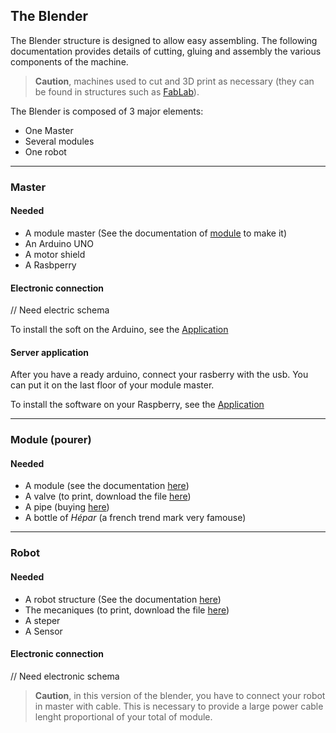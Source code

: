 ## The Blender

The Blender structure is designed to allow easy assembling. The following documentation provides details of cutting, gluing and assembly the various components of the machine.

> __Caution__, machines used to cut and 3D print as necessary 
(they can be found in structures such as [FabLab](https://www.fablabs.io/)).

The Blender is composed of 3 major elements:

* One Master
* Several modules
* One robot

* * *

### Master

#### Needed

* A module master (See the documentation of [module](#/doc/en/module/) to make it)
* An Arduino UNO
* A motor shield
* A Rasbperry

#### Electronic connection

// Need electric schema

To install the soft on the Arduino, see the [Application](#/doc/en/application)

#### Server application

After you have a ready arduino, connect your rasberry with the usb. You can put it on the last floor of your module master.

To install the software on your Raspberry, see the [Application](#/doc/en/application)

* * *

### Module (pourer)

#### Needed

* A module (see the documentation [here](#/doc/en/module/))
* A valve (to print, download the file [here]())
* A pipe (buying [here]())
* A bottle of _Hépar_ (a french trend mark very famouse)

* * *

### Robot

#### Needed

* A robot structure (See the documentation [here](#/doc/en/robot/))
* The mecaniques (to print, download the file [here]())
* A steper
* A Sensor

#### Electronic connection

// Need electronic schema 

> __Caution__, in this version of the blender, you have to connect your robot in master with cable. This is necessary to provide a large power cable lenght proportional of your total of module.
